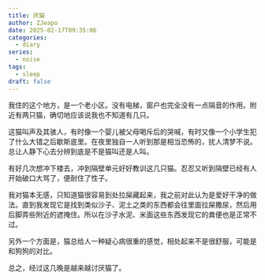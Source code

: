 ```yaml
---
title: 厌猫
author: ZJeapo
date: 2025-02-17T09:35:06
categories:
  - diary
series:
  - noise
tags:
  - sleep
draft: false
---
```

我住的这个地方，是一个老小区。没有电梯，窗户也完全没有一点隔音的作用。附近有两只猫，确切地应该说我也不知道有几只。

这猫叫声及其骇人，有时像一个婴儿被父母喝斥后的哭喊，有时又像一个小学生犯了什么大错之后歇斯底里。在夜里独自一人听到那是相当恐怖的，扰人清梦不说。总让人静下心去分辨到底是不是猫叫还是人叫。

有好几次想冲下楼去，冲到隔壁单元好好教训这几只猫。忍忍又听到隔壁已经有人开始破口大骂了，便耐住了性子。

我对猫本无感，只知道猫很容易到处拉屎藏起来，我之前对此认为是爱好干净的做法。直到我发现它是找到类似沙子、泥土之类的东西都会往里面拉屎撒尿，然后用后脚弄些附近的遮掩住。所以在沙子水泥、米面这些东西发现它的粪便也是正常不过。

另外一个方面是，猫总给人一种疑心病很重的感觉，相处起来不是很舒服，可能是和狗狗的对比。

总之，经过这几晚是越来越讨厌猫了。

